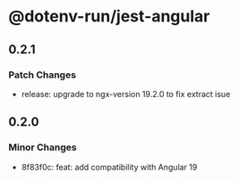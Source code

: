 # @dotenv-run/jest-angular

## 0.2.1

### Patch Changes

- release: upgrade to ngx-version 19.2.0 to fix extract isue

## 0.2.0

### Minor Changes

- 8f83f0c: feat: add compatibility with Angular 19
